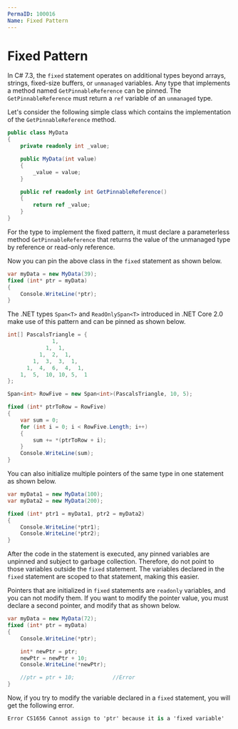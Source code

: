 ```yaml
---
PermaID: 100016
Name: Fixed Pattern
---
```


# Fixed Pattern

In C# 7.3, the `fixed` statement operates on additional types beyond arrays, strings, fixed-size buffers, or `unmanaged` variables. Any type that implements a method named `GetPinnableReference` can be pinned. The `GetPinnableReference` must return a `ref` variable of an `unmanaged` type.

Let's consider the following simple class which contains the implementation of the `GetPinnableReference` method.

```csharp
public class MyData
{
    private readonly int _value;

    public MyData(int value)
    {
        _value = value;
    }

    public ref readonly int GetPinnableReference()
    {
        return ref _value;
    }        
}
```

For the type to implement the fixed pattern, it must declare a parameterless method `GetPinnableReference` that returns the value of the unmanaged type by reference or read-only reference.

Now you can pin the above class in the `fixed` statement as shown below.

```csharp
var myData = new MyData(39);
fixed (int* ptr = myData)
{
    Console.WriteLine(*ptr); 
}
```

The .NET types `Span<T>` and `ReadOnlySpan<T>` introduced in .NET Core 2.0 make use of this pattern and can be pinned as shown below.

```csharp
int[] PascalsTriangle = {
              1,
            1,  1,
          1,  2,  1,
        1,  3,  3,  1,
      1,  4,  6,  4,  1,
    1,  5,  10, 10, 5,  1
};

Span<int> RowFive = new Span<int>(PascalsTriangle, 10, 5);

fixed (int* ptrToRow = RowFive)
{
    var sum = 0;
    for (int i = 0; i < RowFive.Length; i++)
    {
        sum += *(ptrToRow + i);
    }
    Console.WriteLine(sum);
}
``` 

You can also initialize multiple pointers of the same type in one statement as shown below.

```csharp
var myData1 = new MyData(100);
var myData2 = new MyData(200);

fixed (int* ptr1 = myData1, ptr2 = myData2)
{
    Console.WriteLine(*ptr1);
    Console.WriteLine(*ptr2);
}
```

After the code in the statement is executed, any pinned variables are unpinned and subject to garbage collection. Therefore, do not point to those variables outside the `fixed` statement. The variables declared in the `fixed` statement are scoped to that statement, making this easier.

Pointers that are initialized in `fixed` statements are `readonly` variables, and you can not modify them. If you want to modify the pointer value, you must declare a second pointer, and modify that as shown below. 

```csharp
var myData = new MyData(72);
fixed (int* ptr = myData)
{
    Console.WriteLine(*ptr);

    int* newPtr = ptr;
    newPtr = newPtr + 10;
    Console.WriteLine(*newPtr);

    //ptr = ptr + 10;            //Error
}
```

Now, if you try to modify the variable declared in a `fixed` statement, you will get the following error.

```csharp
Error CS1656 Cannot assign to 'ptr' because it is a 'fixed variable'
``` 